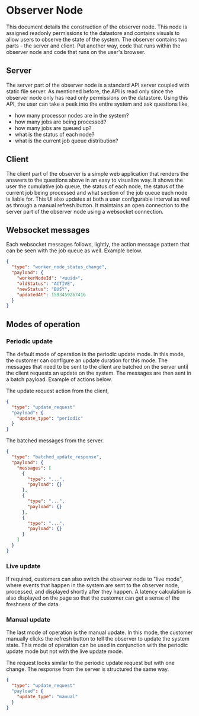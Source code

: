 # Observer Node

This document details the construction of the observer node. This node is assigned readonly permissions to the datastore and contains visuals to allow users to observe the state of the system. The observer contains two parts - the server and client. Put another way, code that runs within the observer node and code that runs on the user's browser.

## Server

The server part of the observer node is a standard API server coupled with static file server. As mentioned before, the API is read only since the observer node only has read only permissions on the datastore. Using this API, the user can take a peek into the entire system and ask questions like,

- how many processor nodes are in the system?
- how many jobs are being processed?
- how many jobs are queued up?
- what is the status of each node?
- what is the current job queue distribution?

## Client

The client part of the observer is a simple web application that renders the answers to the questions above in an easy to visualize way. It shows the user the cumulative job queue, the status of each node, the status of the current job being processed and what section of the job queue each node is liable for. This UI also updates at both a user configurable interval as well as through a manual refresh button. It maintains an open connection to the server part of the observer node using a websocket connection.

## Websocket messages

Each websocket messages follows, lightly, the action message pattern that can be seen with the job queue as well. Example below.

```json
{
  "type": "worker_node_status_change",
  "payload": {
    "workerNodeId": "<uuid>",
    "oldStatus": "ACTIVE",
    "newStatus": "BUSY",
    "updatedAt": 1593459267416
  }
}
```

## Modes of operation

### Periodic update

The default mode of operation is the periodic update mode. In this mode, the customer can configure an update duration for this mode. The messages that need to be sent to the client are batched on the server until the client requests an update on the system. The messages are then sent in a batch payload. Example of actions below.

The update request action from the client,

```json
{
  "type": "update_request"
  "payload": {
    "update_type": "periodic"
  }
}
```

The batched messages from the server.

```json
{
  "type": "batched_update_response",
  "payload": {
    "messages": [
      {
        "type": "...",
        "payload": {}
      },
      {
        "type": "...",
        "payload": {}
      },
      {
        "type": "...",
        "payload": {}
      }
    ]
  }
}
```

### Live update

If required, customers can also switch the observer node to "live mode", where events that happen in the system are sent to the observer node, processed, and displayed shortly after they happen. A latency calculation is also displayed on the page so that the customer can get a sense of the freshness of the data.

### Manual update

The last mode of operation is the manual update. In this mode, the customer manually clicks the refresh button to tell the observer to update the system state. This mode of operation can be used in conjunction with the periodic update mode but not with the live update mode.

The request looks similar to the periodic update request but with one change. The response from the server is structured the same way.

```json
{
  "type": "update_request"
  "payload": {
    "update_type": "manual"
  }
}
```
